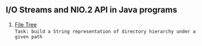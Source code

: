 ## I/O Streams and NIO.2 API in Java programs
1. [File Tree](https://github.com/pp8a/Professional_Java_SE_Development/tree/main/I_O%20Streams%20and%20the%20NIO.2%20API/file-tree) <br /> ```Task: build a String representation of directory hierarchy under a given path```
